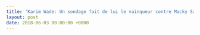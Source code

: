 ```yaml
---
title: 'Karim Wade: Un sondage fait de lui le vainqueur contre Macky Sall'
layout: post
date: 2018-06-03 00:00:00 +0000
---
```

